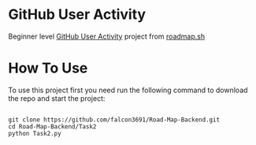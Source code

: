 <h1>GitHub User Activity</h1>
Beginner level <a href="https://roadmap.sh/projects/github-user-activity">GitHub User Activity</a> project from <a href="https://roadmap.sh/backend/projects">roadmap.sh</a><br>
<h1>How To Use</h1> 
To use this project first you need run the following command to download the repo and start the project:<br>
<pre><code>
git clone https://github.com/falcon3691/Road-Map-Backend.git
cd Road-Map-Backend/Task2
python Task2.py
</code></pre>
